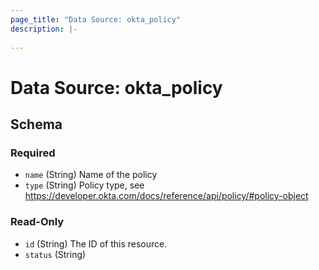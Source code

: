 ```yaml
---
page_title: "Data Source: okta_policy"
description: |-
  
---
```


# Data Source: okta_policy





<!-- schema generated by tfplugindocs -->
## Schema

### Required

- `name` (String) Name of the policy
- `type` (String) Policy type, see https://developer.okta.com/docs/reference/api/policy/#policy-object

### Read-Only

- `id` (String) The ID of this resource.
- `status` (String)


